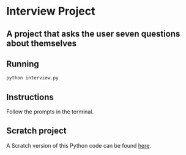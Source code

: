 # Interview Project

## A project that asks the user seven questions about themselves

## Running

```bash
python interview.py
```

## Instructions

Follow the prompts in the terminal.

## Scratch project

A Scratch version of this Python code can be found [here](https://scratch.mit.edu/projects/731985881/).
